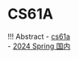 # CS61A

!!! Abstract
    - [cs61a](https://cs61a.org/)  
    - [2024 Spring 国内](https://www.learncs.site/docs/curriculum-resource/cs61a/syllabus)
    